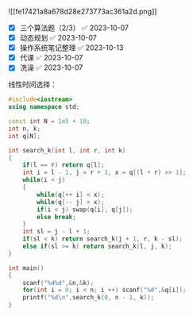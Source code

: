 ![[fe17421a8a678d28e273773ac361a2d.png]]

- [x] 三个算法题（2/3） ✅ 2023-10-07
- [x] 动态规划 ✅ 2023-10-07
- [x] 操作系统笔记整理 ✅ 2023-10-13
- [x] 代课 ✅ 2023-10-07
- [x] 洗澡 ✅ 2023-10-07

线性时间选择：
```c++
#include<iostream>
using namespace std;

const int N = 1e5 + 10;
int n, k;
int q[N];

int search_k(int l, int r, int k)
{
    if(l == r) return q[l];
    int i = l - 1, j = r + 1, x = q[(l + r) >> 1];
    while(i < j)
    {
        while(q[++ i] < x);
        while(q[-- j] > x);
        if(i < j) swap(q[i], q[j]);
        else break;
    }
    int sl = j - l + 1;
    if(sl < k) return search_k(j + 1, r, k - sl);
    else if(sl >= k) return search_k(l, j, k);
}

int main()
{
    scanf("%d%d",&n,&k);
    for(int i = 0; i < n; i ++) scanf("%d",&q[i]);
    printf("%d\n",search_k(0, n - 1, k));
}
```